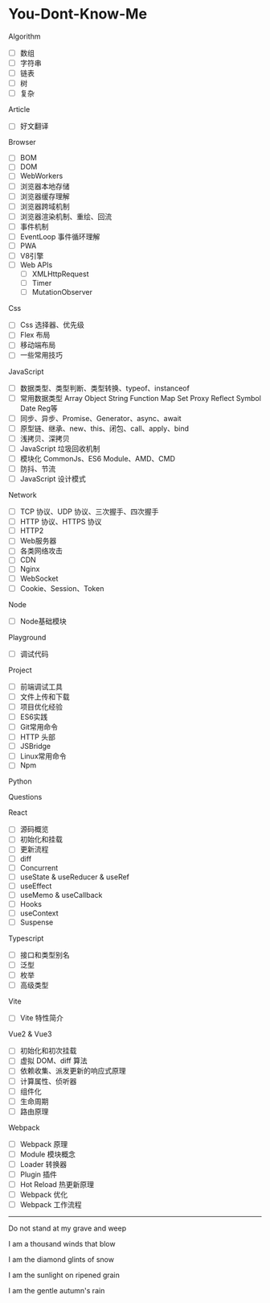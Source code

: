 # You-Dont-Know-Me

Algorithm

- [ ] 数组
- [ ] 字符串
- [ ] 链表
- [ ] 树
- [ ] 复杂

Article

- [ ] 好文翻译

Browser

- [ ] BOM
- [ ] DOM
- [ ] WebWorkers
- [ ] 浏览器本地存储
- [ ] 浏览器缓存理解
- [ ] 浏览器跨域机制
- [ ] 浏览器渲染机制、重绘、回流
- [ ] 事件机制
- [ ] EventLoop 事件循环理解
- [ ] PWA
- [ ] V8引擎
- [ ] Web APIs
  - [ ] XMLHttpRequest
  - [ ] Timer
  - [ ] MutationObserver

Css

- [ ] Css 选择器、优先级
- [ ] Flex 布局
- [ ] 移动端布局
- [ ] 一些常用技巧

JavaScript

- [ ] 数据类型、类型判断、类型转换、typeof、instanceof
- [ ] 常用数据类型 Array Object String Function Map Set Proxy Reflect Symbol Date Reg等
- [ ] 同步、异步、Promise、Generator、async、await
- [ ] 原型链、继承、new、this、闭包、call、apply、bind
- [ ] 浅拷贝、深拷贝
- [ ] JavaScript 垃圾回收机制
- [ ] 模块化 CommonJs、ES6 Module、AMD、CMD
- [ ] 防抖、节流
- [ ] JavaScript 设计模式

Network

- [ ] TCP 协议、UDP 协议、三次握手、四次握手
- [ ] HTTP 协议、HTTPS 协议
- [ ] HTTP2
- [ ] Web服务器
- [ ] 各类网络攻击
- [ ] CDN
- [ ] Nginx
- [ ] WebSocket
- [ ] Cookie、Session、Token

Node

- [ ] Node基础模块

Playground

- [ ] 调试代码

Project

- [ ] 前端调试工具
- [ ] 文件上传和下载
- [ ] 项目优化经验
- [ ] ES6实践
- [ ] Git常用命令
- [ ] HTTP 头部
- [ ] JSBridge
- [ ] Linux常用命令
- [ ] Npm

Python

Questions

React

- [ ] 源码概览
- [ ] 初始化和挂载
- [ ] 更新流程
- [ ] diff
- [ ] Concurrent
- [ ] useState & useReducer & useRef
- [ ] useEffect
- [ ] useMemo & useCallback
- [ ] Hooks
- [ ] useContext
- [ ] Suspense

Typescript

- [ ] 接口和类型别名
- [ ] 泛型
- [ ] 枚举
- [ ] 高级类型

Vite

- [ ] Vite 特性简介

Vue2 & Vue3

- [ ] 初始化和初次挂载
- [ ] 虚拟 DOM、diff 算法
- [ ] 依赖收集、派发更新的响应式原理
- [ ] 计算属性、侦听器
- [ ] 组件化
- [ ] 生命周期
- [ ] 路由原理

Webpack

- [ ] Webpack 原理
- [ ] Module 模块概念
- [ ] Loader 转换器
- [ ] Plugin 插件
- [ ] Hot Reload 热更新原理
- [ ] Webpack 优化
- [ ] Webpack 工作流程

---

Do not stand at my grave and weep

I am a thousand winds that blow

I am the diamond glints of snow

I am the sunlight on ripened grain

I am the gentle autumn's rain
